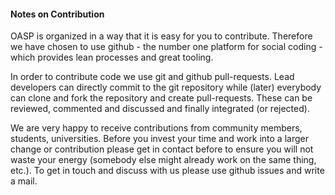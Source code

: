 #### Notes on Contribution
OASP is organized in a way that it is easy for you to contribute. Therefore we have chosen to use github - the number one platform for social coding - which provides lean processes and great tooling.

In order to contribute code we use git and github pull-requests. Lead developers can directly commit to the git repository while (later) everybody can clone and fork the repository and create pull-requests. These can be reviewed, commented and discussed and finally integrated (or rejected).

We are very happy to receive contributions from community members, students, universities. Before you invest your time and work into a larger change or contribution please get in contact before to ensure you will not waste your energy (somebody else might already work on the same thing, etc.). To get in touch and discuss with us please use github issues and write a mail.